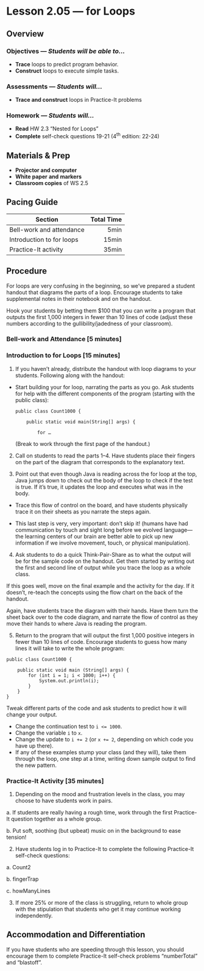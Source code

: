 Lesson 2.05 — for Loops
====================================================================================================

Overview
--------
### Objectives — _Students will be able to…_
  - **Trace** loops to predict program behavior.
  - **Construct** loops to execute simple tasks.

### Assessments — _Students will…_
  - **Trace and construct** loops in Practice-It problems

### Homework — _Students will…_
  - **Read** HW 2.3 “Nested for Loops”
  - **Complete** self-check questions 19-21 (4<sup>th</sup> edition: 22-24)


Materials & Prep
----------------
- **Projector and computer**
- **White paper** **and** **markers**
- **Classroom copies** of WS 2.5


Pacing Guide
------------
| Section                   | Total Time |
|---------------------------|-----------:|
| Bell-work and attendance  |       5min |
| Introduction to for loops |      15min |
| Practice-It activity      |      35min |


Procedure
---------
For loops are very confusing in the beginning, so we’ve prepared a student handout that diagrams the
parts of a loop. Encourage students to take supplemental notes in their notebook and on the handout.

Hook your students by betting them $100 that you can write a program that outputs the first 1,000
integers in fewer than 10 lines of code (adjust these numbers according to the gullibility/jadedness
of your classroom).

### Bell-work and Attendance \[5 minutes\]

### Introduction to for Loops \[15 minutes\]

1. If you haven’t already, distribute the handout with loop diagrams to your students. Following
  along with the handout:

  - Start building your for loop, narrating the parts as you go. Ask students for help with the
    different components of the program (starting with the public class):
    ```
    public class Count1000 {

        public static void main(String[] args) {

            for …
    ```

    (Break to work through the first page of the handout.)

2. Call on students to read the parts 1–4. Have students place their fingers on the part of the
  diagram that corresponds to the explanatory text.

3. Point out that even though Java is reading across the for loop at the top, Java jumps down to
  check out the body of the loop to check if the test is true. If it’s true, it updates the loop and
  executes what was in the body.

  - Trace this flow of control on the board, and have students physically trace it on their sheets
    as you narrate the steps again.

  - This last step is very, very important: don’t skip it! (humans have had communication by touch
    and sight long before we evolved language—the learning centers of our brain are better able to
    pick up new information if we involve movement, touch, or physical manipulation).

4. Ask students to do a quick Think-Pair-Share as to what the output will be for the sample code on
  the handout. Get them started by writing out the first and second line of output while you trace
  the loop as a whole class.

  If this goes well, move on the final example and the activity for the day. If it doesn’t, re-teach
  the concepts using the flow chart on the back of the handout.

  Again, have students trace the diagram with their hands. Have them turn the sheet back over to the
  code diagram, and narrate the flow of control as they move their hands to where Java is reading
  the program.

5. Return to the program that will output the first 1,000 positive integers in fewer than 10 lines
  of code. Encourage students to guess how many lines it will take to write the whole program:
  ```
  public class Count1000 {

      public static void main (String[] args) {
          for (int i = 1; i < 1000; i++) {
              System.out.println(i);
          }
      }
  }
  ```

  Tweak different parts of the code and ask students to predict how it will change your output.

  - Change the continuation test to `i <= 1000`.
  - Change the variable `i` to `x`.
  - Change the update to `i += 2` (or `x += 2`, depending on which code you have up there).
  - If any of these examples stump your class (and they will), take them through the loop, one
    step at a time, writing down sample output to find the new pattern.

### Practice-It Activity \[35 minutes\]

1. Depending on the mood and frustration levels in the class, you may choose to have students work
  in pairs.

  a. If students are really having a rough time, work through the first Practice-It question
    together as a whole group.

  b. Put soft, soothing (but upbeat) music on in the background to ease tension!

2. Have students log in to Practice-It to complete the following Practice-It self-check questions:

  a. Count2

  b. fingerTrap

  c. howManyLines

3. If more 25% or more of the class is struggling, return to whole group with the stipulation that
students who get it may continue working independently.


Accommodation and Differentiation
---------------------------------
If you have students who are speeding through this lesson, you should encourage them to complete
Practice-It self-check problems “numberTotal” and “blastoff”.
